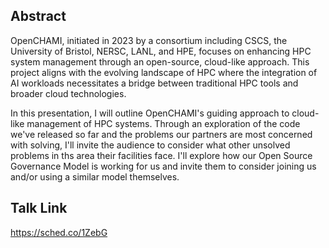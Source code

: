 
## Abstract

OpenCHAMI, initiated in 2023 by a consortium including CSCS, the University of Bristol, NERSC, LANL, and HPE, focuses on enhancing HPC system management through an open-source, cloud-like approach. This project aligns with the evolving landscape of HPC where the integration of AI workloads necessitates a bridge between traditional HPC tools and broader cloud technologies.

In this presentation, I will outline OpenCHAMI's guiding approach to cloud-like management of HPC systems. Through an exploration of the code we've released so far and the problems our partners are most concerned with solving, I'll invite the audience to consider what other unsolved problems in ths area their facilities face. I'll explore how our Open Source Governance Model is working for us and invite them to consider joining us and/or using a similar model themselves.

## Talk Link

https://sched.co/1ZebG


